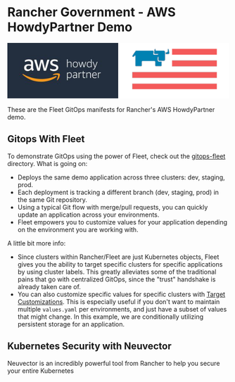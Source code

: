 # Rancher Government - AWS HowdyPartner Demo

![Howdy Partner - Rancher Government](static/howdypartner-rfed.png
)

These are the Fleet GitOps manifests for Rancher's AWS HowdyPartner demo.

## Gitops With Fleet

To demonstrate GitOps using the power of Fleet, check out the [gitops-fleet](gitops-fleet) directory. What is going on:

* Deploys the same demo application across three clusters: dev, staging, prod.
* Each deployment is tracking a different branch (dev, staging, prod) in the same Git repository.
* Using a typical Git flow with merge/pull requests, you can quickly update an application across your environments.
* Fleet empowers you to customize values for your application depending on the environment you are working with.

A little bit more info:

* Since clusters within Rancher/Fleet are just Kubernetes objects, Fleet gives you the ability to target specific clusters for specific applications by using cluster labels. This greatly alleviates some of the traditional pains that go with centralized GitOps, since the "trust" handshake is already taken care of.
* You can also customize specific values for specific clusters with [Target Customizations](https://fleet.rancher.io/gitrepo-targets#customization-per-cluster). This is especially useful if you don't want to maintain multiple `values.yaml` per environments, and just have a subset of values that might change. In this example, we are conditionally utilizing persistent storage for an application.

## Kubernetes Security with Neuvector

Neuvector is an incredibly powerful tool from Rancher to help you secure your entire Kubernetes 